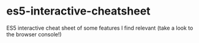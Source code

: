 # es5-interactive-cheatsheet
ES5 interactive cheat sheet of some features I find relevant (take a look to the browser console!)
